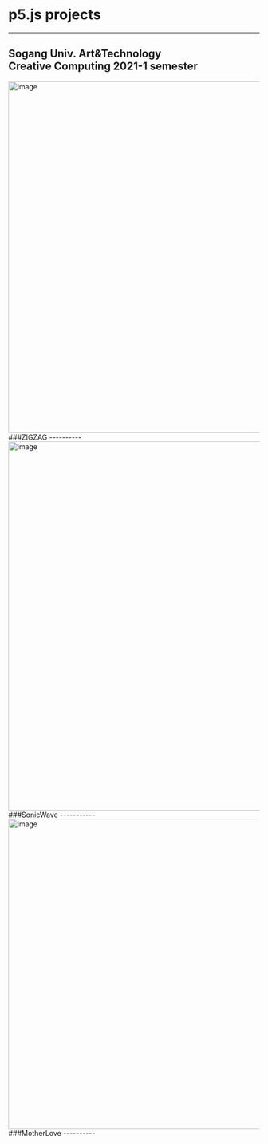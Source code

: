 # p5.js projects
----------
Sogang Univ. Art&Technology  
Creative Computing 2021-1 semester
----------
<img width="705" alt="image" src="https://user-images.githubusercontent.com/80743307/141133979-8cde5af1-20b2-4dcd-8aab-b369872c657d.png">
###ZIGZAG
----------
<img width="740" alt="image" src="https://user-images.githubusercontent.com/80743307/141134139-24401d8f-06ca-4c60-b0ee-a0ab53b9129f.png">
###SonicWave
-----------
<img width="622" alt="image" src="https://user-images.githubusercontent.com/80743307/141134256-15fb2f51-bd0f-4be1-aefd-fcfe85a6ff97.png">
###MotherLove
----------

